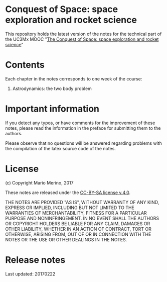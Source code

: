 Conquest of Space: space exploration and rocket science
=======================================================

This repository holds the latest version of the notes for the technical part
of the UC3Mx MOOC "[The Conquest of Space: space exploration and  rocket science](https://www.edx.org/course/conquest-space-space-exploration-rocket-uc3mx-bia-1x-0)"

# Contents

Each chapter in the notes corresponds to one week of the course:

1. Astrodynamics: the two body problem

# Important information

If you detect any typos, or have comments for the improvement of these notes, 
please read the information in the preface for submitting them to the authors.

Please observe that no questions will be answered regarding problems with the 
compilation of the latex source code of the notes.

# License

(c) Copyright Mario Merino, 2017

These notes are released under the 
[CC-BY-SA license v.4.0](https://creativecommons.org/licenses/by-nc-sa/4.0/).

THE NOTES ARE PROVIDED "AS IS", WITHOUT WARRANTY OF ANY KIND, EXPRESS OR 
IMPLIED, INCLUDING BUT NOT LIMITED TO THE WARRANTIES OF MERCHANTABILITY, 
FITNESS FOR A PARTICULAR PURPOSE AND NONINFRINGEMENT. IN NO EVENT SHALL THE 
AUTHORS OR COPYRIGHT HOLDERS BE LIABLE FOR ANY CLAIM, DAMAGES OR OTHER 
LIABILITY, WHETHER IN AN ACTION OF CONTRACT, TORT OR OTHERWISE, ARISING FROM, 
OUT OF OR IN CONNECTION WITH THE NOTES OR THE USE OR OTHER DEALINGS IN THE 
NOTES.

# Release notes

Last updated: 20170222

